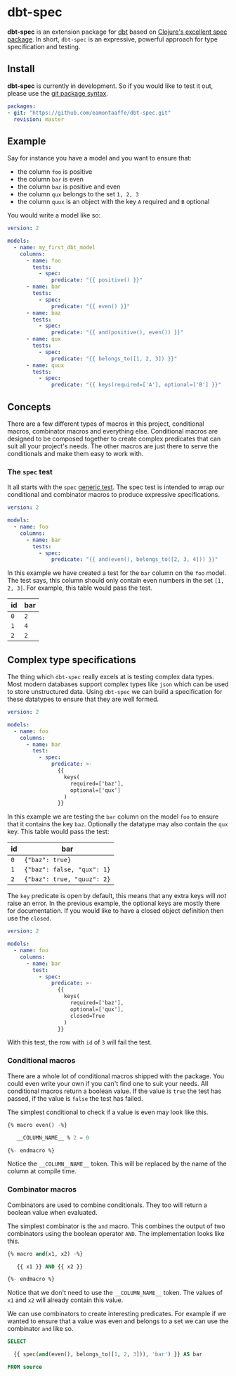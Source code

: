# dbt-spec

**dbt-spec** is an extension package for
[dbt](https://github.com/fishtown-analytics/dbt) based on [Clojure's
excellent spec package](https://clojure.org/guides/spec). In short,
`dbt-spec` is an expressive, powerful approach for type specification
and testing.

## Install

**dbt-spec** is currently in development. So if you would like to test
it out, please use the [git package
syntax](https://docs.getdbt.com/docs/building-a-dbt-project/package-management#git-packages).

```yaml
packages:
- git: "https://github.com/eamontaaffe/dbt-spec.git"
  revision: master
```

## Example

Say for instance you have a model and you want to ensure that:

- the column `foo` is positive
- the column `bar` is even
- the column `baz` is positive and even
- the column `qux` belongs to the set `1, 2, 3`
- the column `quux` is an object with the key `A` required and `B`
  optional

You would write a model like so:

```yaml
version: 2

models:
  - name: my_first_dbt_model
    columns:
      - name: foo
        tests:
          - spec:
              predicate: "{{ positive() }}"
      - name: bar
        tests:
          - spec:
              predicate: "{{ even() }}"
      - name: baz
        tests:
          - spec:
              predicate: "{{ and(positive(), even()) }}"
      - name: qux
        tests:
          - spec:
              predicate: "{{ belongs_to([1, 2, 3]) }}"
      - name: quux
        tests:
          - spec:
              predicate: "{{ keys(required=['A'], optional=['B'] }}"
```

## Concepts

There are a few different types of macros in this project, conditional
macros, combinator macros and everything else. Conditional macros are
designed to be composed together to create complex predicates that can
suit all your project's needs. The other macros are just there to
serve the conditionals and make them easy to work with.

### The `spec` test

It all starts with the `spec` [generic
test](https://docs.getdbt.com/docs/building-a-dbt-project/tests#generic-tests). The
spec test is intended to wrap our conditional and combinator macros to
produce expressive specifications.

```yaml
version: 2

models:
  - name: foo
    columns:
      - name: bar
        tests:
          - spec:
              predicate: "{{ and(even(), belongs_to([2, 3, 4])) }}"
```

In this example we have created a test for the `bar` column on the
`foo` model. The test says, this column should only contain even
numbers in the set `[1, 2, 3]`. For example, this table would pass the
test.

| id  | bar |
|-----|-----|
| `0` | `2` |
| `1` | `4` |
| `2` | `2` |

## Complex type specifications

The thing which `dbt-spec` really excels at is testing complex data
types. Most modern databases support complex types like `json` which
can be used to store unstructured data. Using `dbt-spec` we can build
a specification for these datatypes to ensure that they are well
formed.

```yaml
version: 2

models:
  - name: foo
    columns:
      - name: bar
        test:
          - spec:
              predicate: >-
                {{
                  keys(
                    required=['baz'],
                    optional=['qux']
                  )
                }}
```

In this example we are testing the `bar` column on the model `foo` to
ensure that it contains the key `baz`. Optionally the datatype may
also contain the `qux` key. This table would pass the test:

| id  | bar                        |
|-----|----------------------------|
| `0` | `{"baz": true}`            |
| `1` | `{"baz": false, "qux": 1}` |
| `2` | `{"baz": true, "quuz": 2}` |

The `key` predicate is open by default, this means that any extra keys
will *not* raise an error. In the previous example, the optional keys
are mostly there for documentation. If you would like to have a closed
object definition then use the `closed`.

```yaml
version: 2

models:
  - name: foo
    columns:
      - name: bar
        test:
          - spec:
              predicate: >-
                {{
                  keys(
                    required=['baz'],
                    optional=['qux'],
                    closed=True
                  )
                }}
```

With this test, the row with `id` of `3` will fail the test.


### Conditional macros

There are a whole lot of conditional macros shipped with the
package. You could even write your own if you can't find one to suit
your needs. All conditional macros return a boolean value. If the
value is `true` the test has passed, if the value is `false` the test
has failed.

The simplest conditional to check if a value is even may look like
this.

```sql
{% macro even() -%}

   __COLUMN_NAME__ % 2 = 0

{%- endmacro %}
```

Notice the `__COLUMN__NAME__` token. This will be replaced by the
name of the column at compile time.

### Combinator macros

Combinators are used to combine conditionals. They too will return a
boolean value when evaluated.

The simplest combinator is the `and` macro. This combines the output
of two combinators using the boolean operator `AND`. The
implementation looks like this.

```sql
{% macro and(x1, x2) -%}

   {{ x1 }} AND {{ x2 }}

{%- endmacro %}
```

Notice that we don't need to use the `__COLUMN_NAME__` token. The
values of `x1` and `x2` will already contain this value.

We can use combinators to create interesting predicates. For example
if we wanted to ensure that a value was even and belongs to a set we
can use the combinator `and` like so.

```sql
SELECT

  {{ spec(and(even(), belongs_to([1, 2, 3])), 'bar') }} AS bar

FROM source
```

